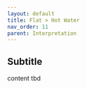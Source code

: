 ```yaml
---
layout: default
title: Flat > Hot Water
nav_order: 11
parent: Interpretation
---
```


## Subtitle
content tbd